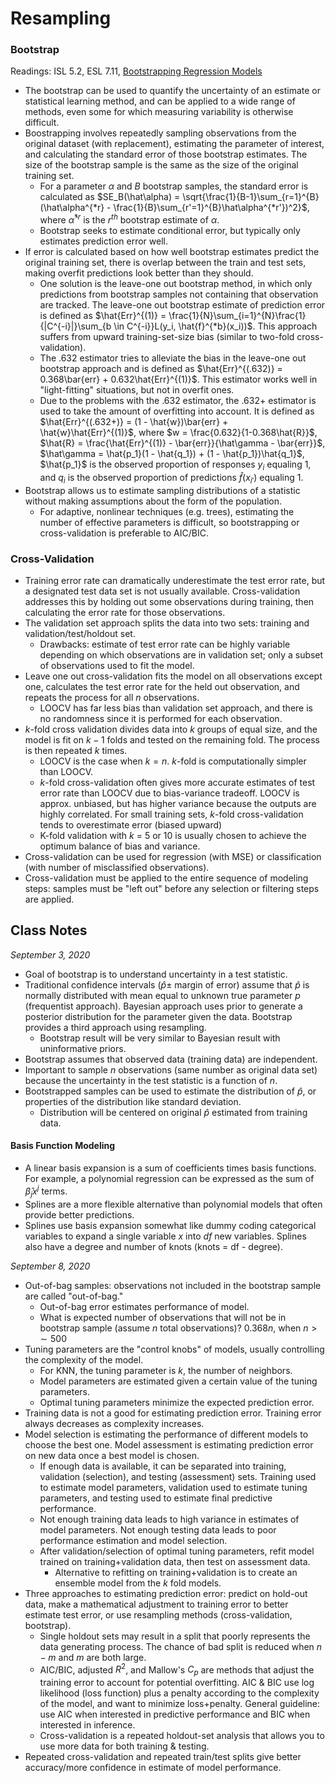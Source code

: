 # Resampling

### Bootstrap

Readings: ISL 5.2, ESL 7.11, [Bootstrapping Regression Models](https://socialsciences.mcmaster.ca/jfox/Books/Companion-1E/appendix-bootstrapping.pdf)

- The bootstrap can be used to quantify the uncertainty of an estimate or statistical learning method, and can be applied to a wide range of methods, even some for which measuring variability is otherwise difficult.
- Boostrapping involves repeatedly sampling observations from the original dataset (with replacement), estimating the parameter of interest, and calculating the standard error of those bootstrap estimates. The size of the bootstrap sample is the same as the size of the original training set.
  - For a parameter $\alpha$ and $B$ bootstrap samples, the standard error is calculated as $SE_B(\hat\alpha) = \sqrt{\frac{1}{B-1}\sum_{r=1}^{B}(\hat\alpha^{*r} - \frac{1}{B}\sum_{r'=1}^{B}\hat\alpha^{*r'})^2}$, where $\hat\alpha^{*r}$ is the $r^{th}$ bootstrap estimate of $\alpha$.
  - Bootstrap seeks to estimate conditional error, but typically only estimates prediction error well.
- If error is calculated based on how well bootstrap estimates predict the original training set, there is overlap between the train and test sets, making overfit predictions look better than they should.
  - One solution is the leave-one out bootstrap method, in which only predictions from bootstrap samples not containing that observation are tracked. The leave-one out bootstrap estimate of prediction error is defined as $\hat{Err}^{(1)} = \frac{1}{N}\sum_{i=1}^{N}\frac{1}{|C^{-i}|}\sum_{b \in C^{-i}}L(y_i, \hat{f}^{*b}(x_i))$. This approach suffers from upward training-set-size bias (similar to two-fold cross-validation).
  - The .632 estimator tries to alleviate the bias in the leave-one out bootstrap approach and is defined as $\hat{Err}^{(.632)} = 0.368\bar{err} + 0.632\hat{Err}^{(1)}$. This estimator works well in "light-fitting" situations, but not in overfit ones.
  - Due to the problems with the .632 estimator, the .632+ estimator is used to take the amount of overfitting into account. It is defined as $\hat{Err}^{(.632+)} = (1 - \hat{w})\bar{err} + \hat{w}\hat{Err}^{(1)}$, where $w = \frac{0.632}{1-0.368\hat{R}}$, $\hat{R} = \frac{\hat{Err}^{(1)} - \bar{err}}{\hat\gamma - \bar{err}}$, $\hat\gamma = \hat{p_1}(1 - \hat{q_1}) + (1 - \hat{p_1})\hat{q_1}$, $\hat{p_1}$ is the observed proportion of responses $y_i$ equaling 1, and $q_i$ is the observed proportion of predictions $\hat{f}(x_{i'})$ equaling 1.
- Bootstrap allows us to estimate sampling distributions of a statistic without making assumptions about the form of the population.
  - For adaptive, nonlinear techniques (e.g. trees), estimating the number of effective parameters is difficult, so bootstrapping or cross-validation is preferable to AIC/BIC.

### Cross-Validation

- Training error rate can dramatically underestimate the test error rate, but a designated test data set is not usually available. Cross-validation addresses this by holding out some observations during training, then calculating the error rate for those observations.
- The validation set approach splits the data into two sets: training and validation/test/holdout set.
  - Drawbacks: estimate of test error rate can be highly variable depending on which observations are in validation set; only a subset of observations used to fit the model.
- Leave one out cross-validation fits the model on all observations except one, calculates the test error rate for the held out observation, and repeats the process for all $n$ observations.
  - LOOCV has far less bias than validation set approach, and there is no randomness since it is performed for each observation.
- $k$-fold cross validation divides data into $k$ groups of equal size, and the model is fit on $k-1$ folds and tested on the remaining fold. The process is then repeated $k$ times.
  - LOOCV is the case when $k = n$. $k$-fold is computationally simpler than LOOCV.
  - $k$-fold cross-validation often gives more accurate estimates of test error rate than LOOCV due to bias-variance tradeoff. LOOCV is approx. unbiased, but has higher variance because the outputs are highly correlated. For small training sets, $k$-fold cross-validation tends to overestimate error (biased upward)
  - K-fold validation with $k$ = 5 or 10 is usually chosen to achieve the optimum balance of bias and variance.
- Cross-validation can be used for regression (with MSE) or classification (with number of misclassified observations).
- Cross-validation must be applied to the entire sequence of modeling steps: samples must be "left out" before any selection or filtering steps are applied.

## Class Notes

*September 3, 2020*

- Goal of bootstrap is to understand uncertainty in a test statistic.
- Traditional confidence intervals ($\hat{p} \pm$ margin of error) assume that $\hat{p}$ is normally distributed with mean equal to unknown true parameter $p$ (frequentist approach). Bayesian approach uses prior to generate a posterior distribution for the parameter given the data. Bootstrap provides a third approach using resampling.
  - Bootstrap result will be very similar to Bayesian result with uninformative priors.
- Bootstrap assumes that observed data (training data) are independent.
- Important to sample $n$ observations (same number as original data set) because the uncertainty in the test statistic is a function of $n$.
- Bootstrapped samples can be used to estimate the distribution of $\hat{p}$, or properties of the distribution like standard deviation.
  - Distribution will be centered on original $\hat{p}$ estimated from training data.

#### Basis Function Modeling

- A linear basis expansion is a sum of coefficients times basis functions. For example, a polynomial regression can be expressed as the sum of $\hat\beta_j x^j$ terms.
- Splines are a more flexible alternative than polynomial models that often provide better predictions. 
- Splines use basis expansion somewhat like dummy coding categorical variables to expand a single variable $x$ into $df$ new variables. Splines also have a degree and number of knots (knots = df - degree).

*September 8, 2020*

- Out-of-bag samples: observations not included in the bootstrap sample are called "out-of-bag." 
  - Out-of-bag error estimates performance of model.
  - What is expected number of observations that will not be in bootstrap sample (assume $n$ total observations)? 0.368$n$, when $n > \sim500$
- Tuning parameters are the "control knobs" of models, usually controlling the complexity of the model.
  - For KNN, the tuning parameter is $k$, the number of neighbors.
  - Model parameters are estimated given a certain value of the tuning parameters.
  - Optimal tuning parameters minimize the expected prediction error.
- Training data is not a good for estimating prediction error. Training error always decreases as complexity increases.
- Model selection is estimating the performance of different models to choose the best one. Model assessment is estimating prediction error on new data once a best model is chosen.
  - If enough data is available, it can be separated into training, validation (selection), and testing (assessment) sets. Training used to estimate model parameters, validation used to estimate tuning parameters, and testing used to estimate final predictive performance.
  - Not enough training data leads to high variance in estimates of model parameters. Not enough testing data leads to poor performance estimation and model selection.
  - After validation/selection of optimal tuning parameters, refit model trained on training+validation data, then test on assessment data.
    - Alternative to refitting on training+validation is to create an ensemble model from the $k$ fold models.
- Three approaches to estimating prediction error: predict on hold-out data, make a mathematical adjustment to training error to better estimate test error, or use resampling methods (cross-validation, bootstrap).
  - Single holdout sets may result in a split that poorly represents the data generating process. The chance of bad split is reduced when $n-m$ and $m$ are both large.
  - AIC/BIC, adjusted $R^2$, and Mallow's $C_p$ are methods that adjust the training error to account for potential overfitting. AIC & BIC use log likelihood (loss function) plus a penalty according to the complexity of the model, and want to minimize loss+penalty. General guideline: use AIC when interested in predictive performance and BIC when interested in inference.
  - Cross-validation is a repeated holdout-set analysis that allows you to use more data for both training & testing.
- Repeated cross-validation and repeated train/test splits give better accuracy/more confidence in estimate of model performance.